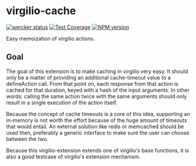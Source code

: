 # virgilio-cache
[![wercker
status](https://app.wercker.com/status/3dff116cb954656b48bf20494aba1d2f/s/master
"wercker
status")](https://app.wercker.com/project/bykey/3dff116cb954656b48bf20494aba1d2f)
[![Test
Coverage](https://codeclimate.com/github/jwoudenberg/virgilio-action-cache/badges/coverage.svg)](https://codeclimate.com/github/jwoudenberg/virgilio-action-cache)
[![NPM version](https://badge.fury.io/js/virgilio-action-cache.svg)](http://badge.fury.io/js/virgilio-action-cache)

Easy memoization of virgilio actions.

## Goal
The goal of this extension is to make caching in virgilio very easy.
It should only be a matter of providing an additional cache-timeout value to a defineAction call.
From that point on, each response from that action is cached for that duration, keyed with a hash of the input arguments.
In other words: calling the same action twice with the same arguments should only result in a single execution of the action itself.

Because the concept of cache timeouts is a core of this idea, supporting an in-memory is not worth the effort because of the huge amount of timeouts that would entail. An external solution like redis or memcached should be used then, preferably a generic interface to make sure the user can choose between the two.

Because this virgilio-extension extends one of virgilio's base functions, it is also a good testcase of virgilio's extension mechanism.
